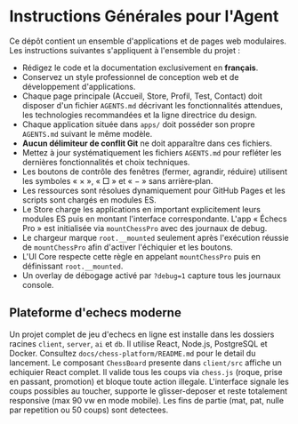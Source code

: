 # Instructions Générales pour l'Agent

Ce dépôt contient un ensemble d'applications et de pages web modulaires. Les instructions suivantes s'appliquent à l'ensemble du projet :

- Rédigez le code et la documentation exclusivement en **français**.
- Conservez un style professionnel de conception web et de développement d'applications.
- Chaque page principale (Accueil, Store, Profil, Test, Contact) doit disposer d'un fichier `AGENTS.md` décrivant les fonctionnalités attendues, les technologies recommandées et la ligne directrice du design.
- Chaque application située dans `apps/` doit posséder son propre `AGENTS.md` suivant le même modèle.
- **Aucun délimiteur de conflit Git** ne doit apparaître dans ces fichiers.
- Mettez à jour systématiquement les fichiers `AGENTS.md` pour refléter les dernières fonctionnalités et choix techniques.
- Les boutons de contrôle des fenêtres (fermer, agrandir, réduire) utilisent les symboles « × », « □ » et « − » sans arrière‑plan.
- Les ressources sont résolues dynamiquement pour GitHub Pages et les scripts sont chargés en modules ES.
- Le Store charge les applications en important explicitement leurs modules ES puis en montant l'interface correspondante. L'app « Échecs Pro » est initialisée via `mountChessPro` avec des journaux de debug.
- Le chargeur marque `root.__mounted` seulement après l'exécution réussie de `mountChessPro` afin d'activer l'échiquier et les boutons.
- L'UI Core respecte cette règle en appelant `mountChessPro` puis en définissant `root.__mounted`.
- Un overlay de débogage activé par `?debug=1` capture tous les journaux console.


## Plateforme d'echecs moderne

Un projet complet de jeu d'echecs en ligne est installe dans les dossiers racines `client`, `server`, `ai` et `db`. Il utilise React, Node.js, PostgreSQL et Docker. Consultez `docs/chess-platform/README.md` pour le detail du lancement.
Le composant `ChessBoard` presente dans `client/src` affiche un echiquier React complet. Il valide tous les coups via `chess.js` (roque, prise en passant, promotion) et bloque toute action illegale. L'interface signale les coups possibles au toucher, supporte le glisser-deposer et reste totalement responsive (max 90&nbsp;vw en mode mobile). Les fins de partie (mat, pat, nulle par repetition ou 50 coups) sont detectees.
